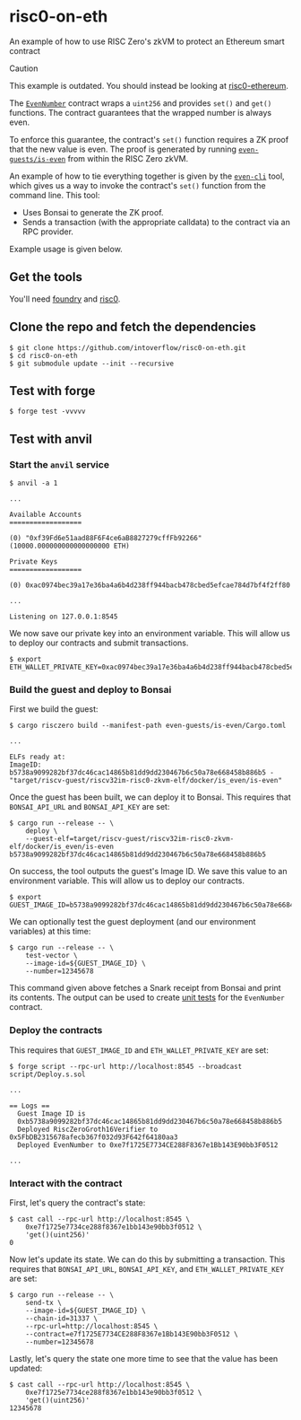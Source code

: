 # risc0-on-eth
An example of how to use RISC Zero's zkVM to protect an Ethereum smart contract

> [!CAUTION]
> This example is outdated. You should instead be looking at [risc0-ethereum](https://github.com/risc0/risc0-ethereum).

The [`EvenNumber`](https://github.com/intoverflow/risc0-on-eth/blob/main/contracts/EvenNumber.sol) contract wraps a `uint256` and provides `set()` and `get()` functions. The contract guarantees that the wrapped number is always even.

To enforce this guarantee, the contract's `set()` function requires a ZK proof that the new value is even. The proof is generated by running [`even-guests/is-even`](https://github.com/intoverflow/risc0-on-eth/blob/main/even-guests/is-even/src/main.rs) from within the RISC Zero zkVM.

An example of how to tie everything together is given by the [`even-cli`](https://github.com/intoverflow/risc0-on-eth/blob/main/even-cli/src/main.rs) tool, which gives us a way to invoke the contract's `set()` function from the command line. This tool:

* Uses Bonsai to generate the ZK proof.
* Sends a transaction (with the appropriate calldata) to the contract via an RPC provider.

Example usage is given below.

## Get the tools

You'll need [foundry](https://github.com/foundry-rs/foundry) and [risc0](https://github.com/risc0/risc0/).

## Clone the repo and fetch the dependencies

```console
$ git clone https://github.com/intoverflow/risc0-on-eth.git
$ cd risc0-on-eth
$ git submodule update --init --recursive
```

## Test with forge

```console
$ forge test -vvvvv
```

## Test with anvil

### Start the `anvil` service

```console
$ anvil -a 1

...

Available Accounts
==================

(0) "0xf39Fd6e51aad88F6F4ce6aB8827279cffFb92266" (10000.000000000000000000 ETH)

Private Keys
==================

(0) 0xac0974bec39a17e36ba4a6b4d238ff944bacb478cbed5efcae784d7bf4f2ff80

...

Listening on 127.0.0.1:8545
```

We now save our private key into an environment variable. This will allow us to deploy our contracts and submit transactions.

```console
$ export ETH_WALLET_PRIVATE_KEY=0xac0974bec39a17e36ba4a6b4d238ff944bacb478cbed5efcae784d7bf4f2ff80
```

### Build the guest and deploy to Bonsai

First we build the guest:

```console
$ cargo risczero build --manifest-path even-guests/is-even/Cargo.toml

...

ELFs ready at:
ImageID: b5738a9099282bf37dc46cac14865b81dd9dd230467b6c50a78e668458b886b5 - "target/riscv-guest/riscv32im-risc0-zkvm-elf/docker/is_even/is-even"
```

Once the guest has been built, we can deploy it to Bonsai. This requires that `BONSAI_API_URL` and `BONSAI_API_KEY` are set:

```console
$ cargo run --release -- \
    deploy \
    --guest-elf=target/riscv-guest/riscv32im-risc0-zkvm-elf/docker/is_even/is-even
b5738a9099282bf37dc46cac14865b81dd9dd230467b6c50a78e668458b886b5
```

On success, the tool outputs the guest's Image ID. We save this value to an environment variable. This will allow us to deploy our contracts.

```console
$ export GUEST_IMAGE_ID=b5738a9099282bf37dc46cac14865b81dd9dd230467b6c50a78e668458b886b5
```

We can optionally test the guest deployment (and our environment variables) at this time:

```console
$ cargo run --release -- \
    test-vector \
    --image-id=${GUEST_IMAGE_ID} \
    --number=12345678
```

This command given above fetches a Snark receipt from Bonsai and print its contents. The output can be used to create [unit tests](https://github.com/intoverflow/risc0-on-eth/blob/main/tests/EvenNumber.sol) for the `EvenNumber` contract.

### Deploy the contracts

This requires that `GUEST_IMAGE_ID` and `ETH_WALLET_PRIVATE_KEY` are set:

```console
$ forge script --rpc-url http://localhost:8545 --broadcast script/Deploy.s.sol

...

== Logs ==
  Guest Image ID is
  0xb5738a9099282bf37dc46cac14865b81dd9dd230467b6c50a78e668458b886b5
  Deployed RiscZeroGroth16Verifier to 0x5FbDB2315678afecb367f032d93F642f64180aa3
  Deployed EvenNumber to 0xe7f1725E7734CE288F8367e1Bb143E90bb3F0512

...
```

### Interact with the contract

First, let's query the contract's state:

```console
$ cast call --rpc-url http://localhost:8545 \
    0xe7f1725e7734ce288f8367e1bb143e90bb3f0512 \
    'get()(uint256)'
0
```

Now let's update its state. We can do this by submitting a transaction. This requires that `BONSAI_API_URL`, `BONSAI_API_KEY`, and `ETH_WALLET_PRIVATE_KEY` are set:

```console
$ cargo run --release -- \
    send-tx \
    --image-id=${GUEST_IMAGE_ID} \
    --chain-id=31337 \
    --rpc-url=http://localhost:8545 \
    --contract=e7f1725E7734CE288F8367e1Bb143E90bb3F0512 \
    --number=12345678
```

Lastly, let's query the state one more time to see that the value has been updated:

```console
$ cast call --rpc-url http://localhost:8545 \
    0xe7f1725e7734ce288f8367e1bb143e90bb3f0512 \
    'get()(uint256)'
12345678
```
